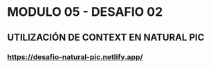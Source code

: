 # MODULO 05 - DESAFIO 02
## UTILIZACIÓN DE CONTEXT EN NATURAL PIC
### https://desafio-natural-pic.netlify.app/
